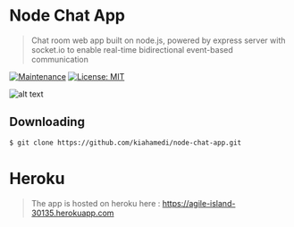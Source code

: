 # Node Chat App
> Chat room web app built on node.js, powered by express server with socket.io to enable real-time bidirectional event-based communication

[![Maintenance](https://img.shields.io/badge/Maintained%3F-yes-green.svg)](https://GitHub.com/Naereen/StrapDown.js/graphs/commit-activity)
[![License: MIT](https://img.shields.io/badge/License-MIT-yellow.svg)](https://opensource.org/licenses/MIT)
<!-- [![Packagist](https://img.shields.io/packagist/v/symfony/symfony.svg)]() -->

![alt text](https://github.com/mayankamencherla/node-chat-app/blob/master/chat.PNG)

## Downloading
```bash
$ git clone https://github.com/kiahamedi/node-chat-app.git
```

# Heroku 
> The app is hosted on heroku here : https://agile-island-30135.herokuapp.com
